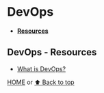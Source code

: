 # DevOps

- [**Resources**](#devops---resources)

## DevOps - Resources

- [What is DevOps?](https://aws.amazon.com/devops/what-is-devops/)

[HOME](https://github.com/Stratis-Dermanoutsos/Full-Stack-Notes#full-stack-notes) or [⬆ Back to top](#devops)

